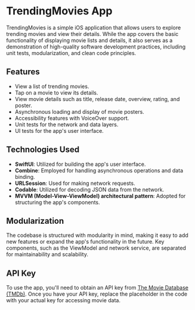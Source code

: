 # TrendingMovies App

TrendingMovies is a simple iOS application that allows users to explore trending movies and view their details. While the app covers the basic functionality of displaying movie lists and details, it also serves as a demonstration of high-quality software development practices, including unit tests, modularization, and clean code principles.

## Features

- View a list of trending movies.
- Tap on a movie to view its details.
- View movie details such as title, release date, overview, rating, and poster.
- Asynchronous loading and display of movie posters.
- Accessibility features with VoiceOver support.
- Unit tests for the network and data layers.
- UI tests for the app's user interface.

## Technologies Used

- **SwiftUI**: Utilized for building the app's user interface.
- **Combine**: Employed for handling asynchronous operations and data binding.
- **URLSession**: Used for making network requests.
- **Codable**: Utilized for decoding JSON data from the network.
- **MVVM (Model-View-ViewModel) architectural pattern**: Adopted for structuring the app's components.

## Modularization

The codebase is structured with modularity in mind, making it easy to add new features or expand the app's functionality in the future. Key components, such as the ViewModel and network service, are separated for maintainability and scalability.

## API Key

To use the app, you'll need to obtain an API key from [The Movie Database (TMDb)](https://www.themoviedb.org/settings/api/request). Once you have your API key, replace the placeholder in the code with your actual key for accessing movie data.

